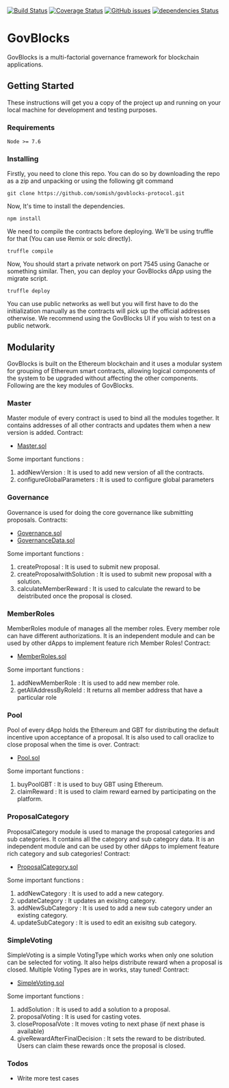 [![Build Status](https://travis-ci.org/somish/govblocks-protocol.svg?branch=Locking)](https://travis-ci.org/somish/govblocks-protocol) [![Coverage Status](https://coveralls.io/repos/github/somish/govblocks-protocol/badge.svg?branch=Locking)](https://coveralls.io/github/somish/govblocks-protocol?branch=Locking)
[![GitHub issues](https://img.shields.io/github/issues/somish/govblocks-protocol.svg)](https://github.com/somish/govblocks-protocol/issues)
[![dependencies Status](https://david-dm.org/somish/govblocks-protocol/status.svg)](https://david-dm.org/somish/govblocks-protocol)



# GovBlocks
GovBlocks is a multi-factorial governance framework for blockchain applications. 

## Getting Started

These instructions will get you a copy of the project up and running on your local machine for development and testing purposes. 


### Requirements
```
Node >= 7.6
```


### Installing
Firstly, you need to clone this repo. You can do so by downloading the repo as a zip and unpacking or using the following git command

```
git clone https://github.com/somish/govblocks-protocol.git
```

Now, It's time to install the dependencies.

```
npm install
```
We need to compile the contracts before deploying. We'll be using truffle for that (You can use Remix or solc directly).
```
truffle compile
```
Now, You should start a private network on port 7545 using Ganache or something similar. Then, you can deploy your GovBlocks dApp using the migrate script.
```
truffle deploy
```
You can use public networks as well but you will first have to do the initialization manually as the contracts will pick up the official addresses otherwise. We recommend using the GovBlocks UI if you wish to test on a public network.


## Modularity
GovBlocks is built on the Ethereum blockchain and it uses a modular system for grouping of Ethereum smart contracts, allowing logical components of the system to be upgraded without affecting the other components. Following are the key modules of GovBlocks.


### Master
Master module of every contract is used to bind all the modules together. It contains addresses of all other contracts and updates them when a new version is added.
Contract:
* [Master.sol]

Some important functions : 
1) addNewVersion : It is used to add new version of all the contracts.
3) configureGlobalParameters : It is used to configure global parameters


### Governance
Governance is used for doing the core governance like submitting proposals.
Contracts:
* [Governance.sol]
* [GovernanceData.sol]

Some important functions : 
1) createProposal : It is used to submit new proposal.
2) createProposalwithSolution : It is used to submit new proposal with a solution.
3) calculateMemberReward : It is used to calculate the reward to be deistributed once the proposal is closed.


### MemberRoles
MemberRoles module of manages all the member roles. Every member role can have different authorizations. It is an independent module and can be used by other dApps to implement feature rich Member Roles!
Contract:
* [MemberRoles.sol]

Some important functions : 
1) addNewMemberRole : It is used to add new member role.
2) getAllAddressByRoleId : It returns all member address that have a particular role


### Pool
Pool of every dApp holds the Ethereum and GBT for distributing the default incentive upon acceptance of a proposal. It is also used to call oraclize to close proposal when the time is over.
Contract:
* [Pool.sol]

Some important functions : 
1) buyPoolGBT : It is used to buy GBT using Ethereum.
2) claimReward : It is used to claim reward earned by participating on the platform. 


### ProposalCategory
ProposalCategory module is used to manage the proposal categories and sub categories. It contains all the category and sub category data. It is an independent module and can be used by other dApps to implement feature rich category and sub categories!
Contract:
* [ProposalCategory.sol]

Some important functions : 
1) addNewCategory : It is used to add a new category.
2) updateCategory : It updates an exisitng category.
3) addNewSubCategory : It is used to add a new sub category under an existing category.
4) updateSubCategory : It is used to edit an exisitng sub category.


### SimpleVoting
SimpleVoting is a simple VotingType which works when only one solution can be selected for voting. It also helps distribute reward when a proposal is closed. Multiple Voting Types are in works, stay tuned!
Contract:
* [SimpleVoting.sol]

Some important functions : 
1) addSolution : It is used to add a solution to a proposal.
2) proposalVoting : It is used for casting votes.
3) closeProposalVote : It moves voting to next phase (if next phase is available)
4) giveRewardAfterFinalDecision : It sets the reward to be distributed. Users can claim these rewards once the proposal is closed.


### Todos

 - Write more test cases


   [master.sol]: <https://github.com/somish/govblocks-protocol/blob/master/contracts/Master.sol>
   [Governance.sol]: <https://github.com/somish/govblocks-protocol/blob/master/contracts/Governance.sol>
   [GovernanceData.sol]: <https://github.com/somish/govblocks-protocol/blob/master/contracts/GovernanceData.sol>
   [MemberRoles.sol]: <https://github.com/somish/govblocks-protocol/blob/master/contracts/MemberRoles.sol>
   [Pool.sol]: <https://github.com/somish/govblocks-protocol/blob/master/contracts/Pool.sol>
   [ProposalCategory.sol]: <https://github.com/somish/govblocks-protocol/blob/master/contracts/ProposalCategory.sol>
   [SimpleVoting.sol]: <https://github.com/somish/govblocks-protocol/blob/master/contracts/SimpleVoting.sol>
